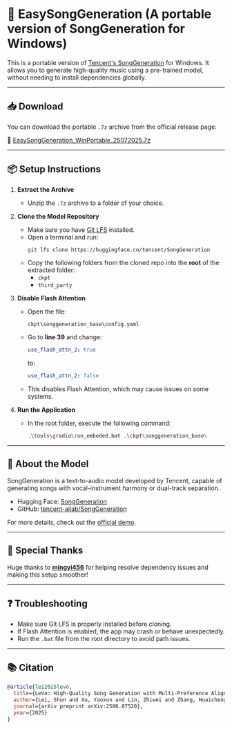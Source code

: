 # 🎵 EasySongGeneration (A portable version of SongGeneration for Windows)

This is a portable version of [Tencent's SongGeneration](https://huggingface.co/tencent/SongGeneration) for Windows. It allows you to generate high-quality music using a pre-trained model, without needing to install dependencies globally.

---

## 📥 Download

You can download the portable `.7z` archive from the official release page:

🔗 [EasySongGeneration_WinPortable_25072025.7z](https://github.com/ScalierBullet63/EasySongGeneration/releases/download/25072025/EasySongGeneration_WinPortable_25072025.7z)

---

## 📦 Setup Instructions

1. **Extract the Archive**
   - Unzip the `.7z` archive to a folder of your choice.

2. **Clone the Model Repository**
   - Make sure you have [Git LFS](https://git-lfs.com/) installed.
   - Open a terminal and run:
     ```bash
     git lfs clone https://huggingface.co/tencent/SongGeneration
     ```
   - Copy the following folders from the cloned repo into the **root** of the extracted folder:
     - `ckpt`
     - `third_party`

3. **Disable Flash Attention**
   - Open the file:
     ```
     ckpt\songgeneration_base\config.yaml
     ```
   - Go to **line 39** and change:
     ```yaml
     use_flash_attn_2: true
     ```
     to:
     ```yaml
     use_flash_attn_2: false
     ```
   - This disables Flash Attention, which may cause issues on some systems.

4. **Run the Application**
   - In the root folder, execute the following command:
     ```bash
     .\tools\gradio\run_embeded.bat .\ckpt\songgeneration_base\
     ```

---

## 🧠 About the Model

SongGeneration is a text-to-audio model developed by Tencent, capable of generating songs with vocal-instrument harmony or dual-track separation.

- Hugging Face: [SongGeneration](https://huggingface.co/tencent/SongGeneration)
- GitHub: [tencent-ailab/SongGeneration](https://github.com/tencent-ailab/SongGeneration)

For more details, check out the [official demo](https://huggingface.co/spaces/tencent/SongGeneration).

---

## 🙌 Special Thanks

Huge thanks to [**mingyi456**](https://github.com/mingyi456) for helping resolve dependency issues and making this setup smoother!

---

## ❓ Troubleshooting

- Make sure Git LFS is properly installed before cloning.
- If Flash Attention is enabled, the app may crash or behave unexpectedly.
- Run the `.bat` file from the root directory to avoid path issues.

---

## 📚 Citation

```bibtex
@article{lei2025levo,
  title={LeVo: High-Quality Song Generation with Multi-Preference Alignment},
  author={Lei, Shun and Xu, Yaoxun and Lin, Zhiwei and Zhang, Huaicheng and Tan, Wei and Chen, Hangting and Yu, Jianwei and Zhang, Yixuan and Yang, Chenyu and Zhu, Haina and Wang, Shuai and Wu, Zhiyong and Yu, Dong},
  journal={arXiv preprint arXiv:2506.07520},
  year={2025}
}

